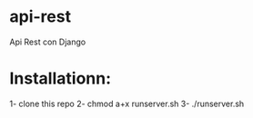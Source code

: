 # api-rest
Api Rest con Django

# Installationn:

1- clone this repo
2- chmod a+x runserver.sh
3- ./runserver.sh
